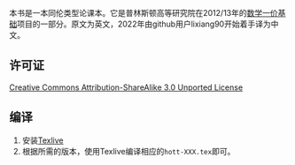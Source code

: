 本书是一本同伦类型论课本。它是普林斯顿高等研究院在2012/13年的[数学一价基础](http://www.math.ias.edu/sp/univalent)项目的一部分。原文为英文，2022年由github用户lixiang90开始着手译为中文。

## 许可证

[Creative Commons Attribution-ShareAlike 3.0 Unported License](http://creativecommons.org/licenses/by-sa/3.0/)

## 编译

1. 安装[Texlive](http://www.tug.org/texlive/)
2. 根据所需的版本，使用Texlive编译相应的`hott-XXX.tex`即可。